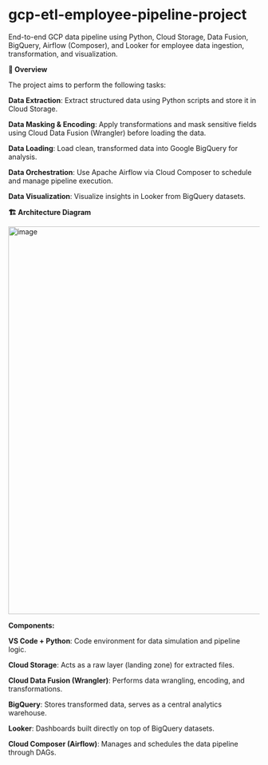 # gcp-etl-employee-pipeline-project
End-to-end GCP data pipeline using Python, Cloud Storage, Data Fusion, BigQuery, Airflow (Composer), and Looker for employee data ingestion, transformation, and visualization.

****📝 Overview****

The project aims to perform the following tasks:


**Data Extraction**: Extract structured data using Python scripts and store it in Cloud Storage.

**Data Masking & Encoding**: Apply transformations and mask sensitive fields using Cloud Data Fusion (Wrangler) before loading the data.

**Data Loading**: Load clean, transformed data into Google BigQuery for analysis.

**Data Orchestration**: Use Apache Airflow via Cloud Composer to schedule and manage pipeline execution.

**Data Visualization**: Visualize insights in Looker from BigQuery datasets.

**🏗️ Architecture Diagram**

<img width="900" height="776" alt="image" src="https://github.com/user-attachments/assets/4060650f-edcf-4af3-a756-59c49ca517a5" />





**Components:**

**VS Code + Python**: Code environment for data simulation and pipeline logic.

**Cloud Storage**: Acts as a raw layer (landing zone) for extracted files.

**Cloud Data Fusion (Wrangler)**: Performs data wrangling, encoding, and transformations.

**BigQuery**: Stores transformed data, serves as a central analytics warehouse.

**Looker**: Dashboards built directly on top of BigQuery datasets.

**Cloud Composer (Airflow)**: Manages and schedules the data pipeline through DAGs.
